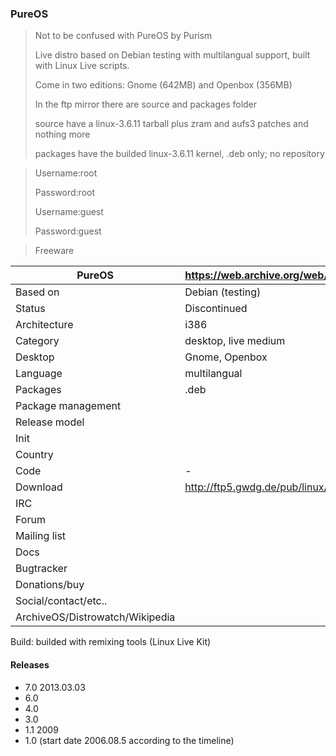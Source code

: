 ### PureOS

> Not to be confused with PureOS by Purism
>
> Live distro based on Debian testing with multilangual support, built with Linux Live scripts.
>
> Come in two editions: Gnome (642MB) and Openbox (356MB)
>
> In the ftp mirror there are source and packages folder
> 
> source have a linux-3.6.11 tarball plus zram and aufs3 patches and nothing more
>
> packages have the builded linux-3.6.11 kernel, .deb only; no repository

> Username:root
>
> Password:root
>
> Username:guest
>
> Password:guest

> Freeware

| PureOS | https://web.archive.org/web/20140104161910/http://pureos.org/ |
|--------------------|--|
| Based on           | Debian (testing) |
| Status             | Discontinued |
| Architecture       | i386 |
| Category           | desktop, live medium |
| Desktop            | Gnome, Openbox |
| Language           | multilangual |
| Packages           | .deb |
| Package management |  |
| Release model      |  |
| Init               |  |
| Country            |  |
| Code | - |
| Download | http://ftp5.gwdg.de/pub/linux/debian/pureos/PureOS-7.0/ |
| IRC |  |
| Forum |  |
| Mailing list |  |
| Docs |  |
| Bugtracker |  |
| Donations/buy |  |
| Social/contact/etc.. |  |
| ArchiveOS/Distrowatch/Wikipedia |  |

Build: builded with remixing tools (Linux Live Kit)


#### Releases

* 7.0 2013.03.03
* 6.0
* 4.0
* 3.0
* 1.1 2009
* 1.0 (start date 2006.08.5 according to the timeline)

